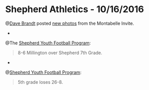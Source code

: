 # Shepherd Athletics - 10/16/2016

@[Dave Brandt](http://www.shepherdhistory.org/business-directory/name/dave-brandt/) posted [new photos](https://www.facebook.com/media/set/?set=a.10157558604055514.1073742023.760045513&type=3) from the Montabelle Invite.

-

@The [Shepherd Youth Football Program](http://www.shepherdhistory.org/business-directory/name/shepherd-youth-football-program/):

> 8-6 Millington over Shepherd 7th Grade.

-

@[Shepherd Youth Football Program](http://www.shepherdhistory.org/business-directory/name/shepherd-youth-football-program/):

>5th grade loses 26-8.









